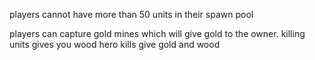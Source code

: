 players cannot have more than 50 units in their spawn pool

players can capture gold mines which will give gold to the owner.
killing units gives you wood
hero kills give gold and wood
